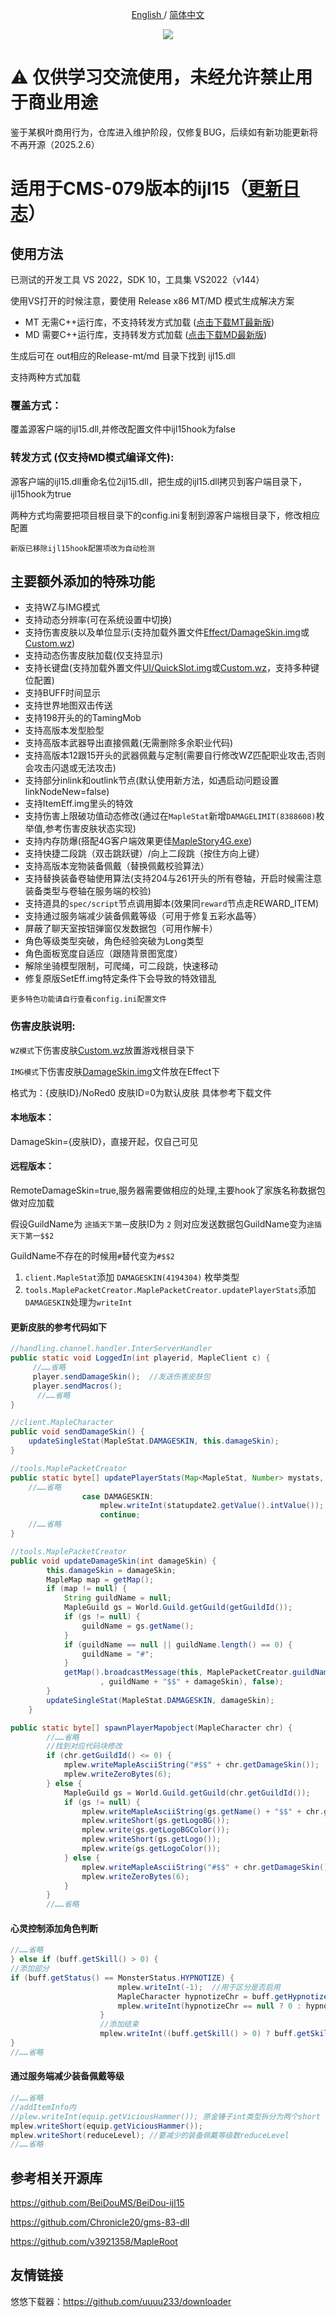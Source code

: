 <p align="center">
	<a href="./README-en.md">
	English
	</a>
	/
  <a href="./README.md">
	简体中文
	</a>
</p>
<p align="center">
  <img src="./screenshot/screenshot1.png">
</p>

⚠️ 仅供学习交流使用，未经允许禁止用于商业用途
====
鉴于某枫叶商用行为，仓库进入维护阶段，仅修复BUG，后续如有新功能更新将不再开源（2025.2.6）

适用于CMS-079版本的ijl15（<a href="./CHANGELOG.md">更新日志</a>）
====

## 使用方法
已测试的开发工具 VS 2022，SDK 10，工具集 VS2022（v144）

使用VS打开的时候注意，要使用 Release x86 MT/MD 模式生成解决方案

- MT 无需C++运行库，不支持转发方式加载 ([点击下载MT最新版](https://github.com/Willh92/CMS079-ijl15/releases/latest/download/Release-mt.zip))
- MD 需要C++运行库，支持转发方式加载 ([点击下载MD最新版](https://github.com/Willh92/CMS079-ijl15/releases/latest/download/Release-md.zip))
  
生成后可在 out相应的Release-mt/md 目录下找到 ijl15.dll

支持两种方式加载

### 覆盖方式：
覆盖源客户端的ijl15.dll,并修改配置文件中ijl15hook为false

### 转发方式 (仅支持MD模式编译文件):
源客户端的ijl15.dll重命名位2ijl15.dll，把生成的ijl15.dll拷贝到客户端目录下，ijl15hook为true

两种方式均需要把项目根目录下的config.ini复制到源客户端根目录下，修改相应配置

`新版已移除ijl15hook配置项改为自动检测`

## 主要额外添加的特殊功能

- 支持WZ与IMG模式
- 支持动态分辨率(可在系统设置中切换)
- 支持伤害皮肤以及单位显示(支持加载外置文件[Effect/DamageSkin.img](https://github.com/Willh92/079-ijl15/releases/download/1.0.0/DamageSkin.img)或[Custom.wz](https://github.com/Willh92/079-ijl15/releases/download/1.0.0/Custom.wz))
- 支持动态伤害皮肤加载(仅支持显示)
- 支持长键盘(支持加载外置文件[UI/QuickSlot.img](https://github.com/Willh92/079-ijl15/releases/download/1.0.0/QuickSlot.img)或[Custom.wz](https://github.com/Willh92/079-ijl15/releases/download/1.0.0/Custom.wz)，支持多种键位配置)
- 支持BUFF时间显示
- 支持世界地图双击传送
- 支持198开头的的TamingMob
- 支持高版本发型脸型
- 支持高版本武器导出直接佩戴(无需删除多余职业代码)
- 支持高版本12跟15开头的武器佩戴与定制(需要自行修改WZ匹配职业攻击,否则会攻击闪退或无法攻击)
- 支持部分inlink和outlink节点(默认使用新方法，如遇启动问题设置linkNodeNew=false)
- 支持ItemEff.img里头的特效
- 支持伤害上限破功值动态修改(通过在`MapleStat`新增`DAMAGELIMIT(8388608)`枚举值,参考伤害皮肤状态实现)
- 支持内存防爆(搭配4G客户端效果更佳[MapleStory4G.exe](https://github.com/Willh92/079-ijl15/releases/download/1.0.0/MapleStory4G.exe))
- 支持快捷二段跳（双击跳跃键）/向上二段跳（按住方向上键）
- 支持高版本宠物装备佩戴（替换佩戴校验算法）
- 支持替换装备卷轴使用算法(支持204与261开头的所有卷轴，开启时候需注意装备类型与卷轴在服务端的校验)
- 支持道具的`spec/script`节点调用脚本(效果同`reward`节点走REWARD_ITEM)
- 支持通过服务端减少装备佩戴等级（可用于修复五彩水晶等）
- 屏蔽了聊天室按钮弹窗仅发数据包（可用作解卡）
- 角色等级类型突破，角色经验突破为Long类型
- 角色面板宽度自适应（跟随背景图宽度）
- 解除坐骑模型限制，可爬绳，可二段跳，快速移动
- 修复原版SetEff.img特定条件下会导致的特效错乱


`更多特色功能请自行查看config.ini配置文件`

### 伤害皮肤说明:

`WZ模式`下伤害皮肤[Custom.wz](https://github.com/Willh92/079-ijl15/releases/download/1.0.0/Custom.wz)放置游戏根目录下

`IMG模式`下伤害皮肤[DamageSkin.img](https://github.com/Willh92/079-ijl15/releases/download/1.0.0/DamageSkin.img)文件放在Effect下

格式为：{皮肤ID}/NoRed0   皮肤ID=0为默认皮肤 具体参考下载文件

#### 本地版本：

DamageSkin={皮肤ID}，直接开起，仅自己可见

#### 远程版本：

RemoteDamageSkin=true,服务器需要做相应的处理,主要hook了家族名称数据包做对应加载

假设GuildName为 `途插天下第一`皮肤ID为 `2`
则对应发送数据包GuildName变为`途插天下第一$$2`

GuildName不存在的时候用`#`替代变为`#$$2`

1. `client.MapleStat`添加 `DAMAGESKIN(4194304)` 枚举类型
2. `tools.MaplePacketCreator.MaplePacketCreator.updatePlayerStats`添加`DAMAGESKIN`处理为`writeInt`

#### 更新皮肤的参考代码如下

```Java
//handling.channel.handler.InterServerHandler
public static void LoggedIn(int playerid, MapleClient c) {
     //……省略
     player.sendDamageSkin();  //发送伤害皮肤包
     player.sendMacros();
      //……省略
}

//client.MapleCharacter
public void sendDamageSkin() {
    updateSingleStat(MapleStat.DAMAGESKIN, this.damageSkin);
}

//tools.MaplePacketCreator
public static byte[] updatePlayerStats(Map<MapleStat, Number> mystats, boolean itemReaction, MapleCharacter chr) {
    //……省略
                case DAMAGESKIN:
                    mplew.writeInt(statupdate2.getValue().intValue());
                    continue;
    //……省略
}

//tools.MaplePacketCreator
public void updateDamageSkin(int damageSkin) {
        this.damageSkin = damageSkin;
        MapleMap map = getMap();
        if (map != null) {
            String guildName = null;
            MapleGuild gs = World.Guild.getGuild(getGuildId());
            if (gs != null) {
                guildName = gs.getName();
            }
            if (guildName == null || guildName.length() == 0) {
                guildName = "#";
            }
            getMap().broadcastMessage(this, MaplePacketCreator.guildNameChanged(getId()
                    , guildName + "$$" + damageSkin), false);
        }
        updateSingleStat(MapleStat.DAMAGESKIN, damageSkin);
    }

public static byte[] spawnPlayerMapobject(MapleCharacter chr) {
        //……省略
        //找到对应代码块修改
        if (chr.getGuildId() <= 0) {
            mplew.writeMapleAsciiString("#$$" + chr.getDamageSkin());
            mplew.writeZeroBytes(6);
        } else {
            MapleGuild gs = World.Guild.getGuild(chr.getGuildId());
            if (gs != null) {
                mplew.writeMapleAsciiString(gs.getName() + "$$" + chr.getDamageSkin());
                mplew.writeShort(gs.getLogoBG());
                mplew.write(gs.getLogoBGColor());
                mplew.writeShort(gs.getLogo());
                mplew.write(gs.getLogoColor());
            } else {
                mplew.writeMapleAsciiString("#$$" + chr.getDamageSkin());
                mplew.writeZeroBytes(6);
            }
        }
        //……省略
```

#### 心灵控制添加角色判断

```Java
//……省略
} else if (buff.getSkill() > 0) {
//添加部分
if (buff.getStatus() == MonsterStatus.HYPNOTIZE) {
                        mplew.writeInt(-1);  //用于区分是否启用
                        MapleCharacter hypnotizeChr = buff.getHypnotizeChr();
                        mplew.writeInt(hypnotizeChr == null ? 0 : hypnotizeChr.getId());
                    }
                    //添加结束
                    mplew.writeInt((buff.getSkill() > 0) ? buff.getSkill() : 0);
}
//……省略
```

#### 通过服务端减少装备佩戴等级

```Java
//……省略
//addItemInfo内
//plew.writeInt(equip.getViciousHammer()); 原金锤子int类型拆分为两个short
mplew.writeShort(equip.getViciousHammer());
mplew.writeShort(reduceLevel); //要减少的装备佩戴等级数reduceLevel
//……省略
```

## 参考相关开源库

https://github.com/BeiDouMS/BeiDou-ijl15

https://github.com/Chronicle20/gms-83-dll

https://github.com/v3921358/MapleRoot

## 友情链接

悠悠下载器：https://github.com/uuuu233/downloader
